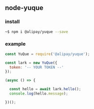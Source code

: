 ## node-yuque

### install

```bash
~$ npm i @alipay/yuque --save
```

### example

```js
const YuQue = require('@alipay/yuque');

const lark = new YuQue({
  token: '-- YOUR TOKEN --'
});

(async () => {

  const hello = await lark.hello();
  console.log(hello.message);

})();


```